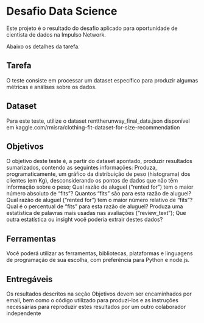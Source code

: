 # Desafio Data Science
Este projeto é o resultado do desafio aplicado para oportunidade de cientista de dados na Impulso Network.

Abaixo os detalhes da tarefa.

## Tarefa
O teste consiste em processar um dataset específico para produzir algumas métricas e análises sobre os dados.

## Dataset
Para este teste, utilize o dataset renttherunway_final_data.json disponível em kaggle.com/rmisra/clothing-fit-dataset-for-size-recommendation

## Objetivos
O objetivo deste teste é, a partir do dataset apontado, produzir resultados sumarizados, contendo as seguintes informações:
Produza, programaticamente, um gráfico da distribuição de peso (histograma) dos clientes (em Kg), desconsiderando os pontos de dados que não têm informação sobre o peso;
Qual razão de aluguel (“rented for”) tem o maior número absoluto de “fits”? Quantos “fits” são para esta razão de aluguel?
Qual razão de aluguel (“rented for”) tem o maior número relativo de “fits”? Qual é o percentual de “fits” para esta razão de aluguel?
Produza uma estatística de palavras mais usadas nas avaliações (“review_text”);
Que outra estatística ou insight você poderia extrair destes dados?

## Ferramentas
Você poderá utilizar as ferramentas, bibliotecas, plataformas e linguagens de programação de sua escolha, com preferência para Python e node.js.

## Entregáveis
Os resultados descritos na seção Objetivos devem ser encaminhados por email, bem como o código utilizado para produzi-los e as instruções necessárias para reproduzir estes resultados por um outro colaborador independente
